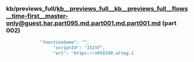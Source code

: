 ### kb/previews_full/kb__previews_full__kb__previews_full__flows__time-first__master-only@guest.har.part095.md.part001.md.part001.md (part 002)

```md
             "functionName": "",
                  "scriptId": "15257",
                  "url": "https://n958200.alteg.i
```

```
